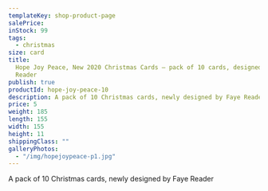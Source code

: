 ```yaml
---
templateKey: shop-product-page
salePrice:
inStock: 99
tags:
  - christmas
size: card
title:
  Hope Joy Peace, New 2020 Christmas Cards – pack of 10 cards, designed by Faye
  Reader
publish: true
productId: hope-joy-peace-10
description: A pack of 10 Christmas cards, newly designed by Faye Reader
price: 5
weight: 185
length: 155
width: 155
height: 11
shippingClass: ""
galleryPhotos:
  - "/img/hopejoypeace-p1.jpg"
---
```


A pack of 10 Christmas cards, newly designed by Faye Reader
